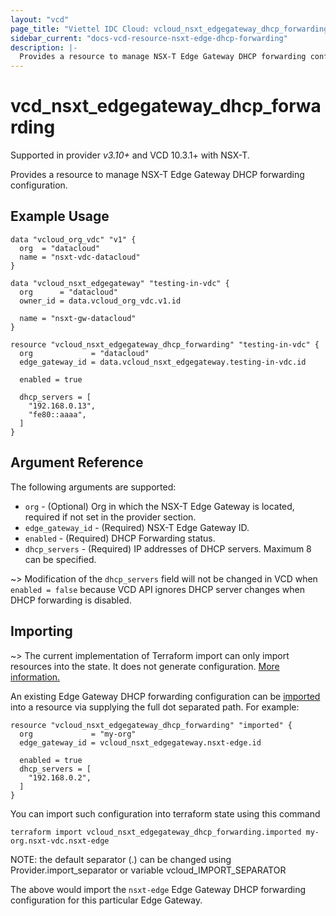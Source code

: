 ```yaml
---
layout: "vcd"
page_title: "Viettel IDC Cloud: vcloud_nsxt_edgegateway_dhcp_forwarding"
sidebar_current: "docs-vcd-resource-nsxt-edge-dhcp-forwarding"
description: |-
  Provides a resource to manage NSX-T Edge Gateway DHCP forwarding configuration.
---
```


# vcd\_nsxt\_edgegateway\_dhcp\_forwarding

Supported in provider *v3.10+* and VCD 10.3.1+ with NSX-T.

Provides a resource to manage NSX-T Edge Gateway DHCP forwarding configuration.

## Example Usage

```hcl
data "vcloud_org_vdc" "v1" {
  org  = "datacloud"
  name = "nsxt-vdc-datacloud"
}

data "vcloud_nsxt_edgegateway" "testing-in-vdc" {
  org      = "datacloud"
  owner_id = data.vcloud_org_vdc.v1.id

  name = "nsxt-gw-datacloud"
}

resource "vcloud_nsxt_edgegateway_dhcp_forwarding" "testing-in-vdc" {
  org             = "datacloud"
  edge_gateway_id = data.vcloud_nsxt_edgegateway.testing-in-vdc.id

  enabled = true

  dhcp_servers = [
    "192.168.0.13",
    "fe80::aaaa",
  ]
}
```

## Argument Reference

The following arguments are supported:

* `org` - (Optional) Org in which the NSX-T Edge Gateway is located, required
  if not set in the provider section.
* `edge_gateway_id` - (Required) NSX-T Edge Gateway ID.
* `enabled` - (Required) DHCP Forwarding status.
* `dhcp_servers` - (Required) IP addresses of DHCP servers. Maximum 8 can be specified.

~> Modification of the `dhcp_servers` field will not be changed in VCD when `enabled = false` because VCD API ignores DHCP server changes when DHCP forwarding is disabled.

## Importing

~> The current implementation of Terraform import can only import resources into the state.
It does not generate configuration. [More information.](https://www.terraform.io/docs/import/)


An existing Edge Gateway DHCP forwarding configuration can be 
[imported][docs-import] into a resource via supplying the 
full dot separated path. For example: 

```hcl
resource "vcloud_nsxt_edgegateway_dhcp_forwarding" "imported" {
  org             = "my-org"
  edge_gateway_id = vcloud_nsxt_edgegateway.nsxt-edge.id

  enabled = true
  dhcp_servers = [
    "192.168.0.2",
  ]
}
```

You can import such configuration into terraform state using this command
```
terraform import vcloud_nsxt_edgegateway_dhcp_forwarding.imported my-org.nsxt-vdc.nsxt-edge
```

NOTE: the default separator (.) can be changed using Provider.import_separator or variable vcloud_IMPORT_SEPARATOR

The above would import the `nsxt-edge` Edge Gateway DHCP forwarding configuration for this particular
Edge Gateway.

[docs-import]: https://www.terraform.io/docs/import/
